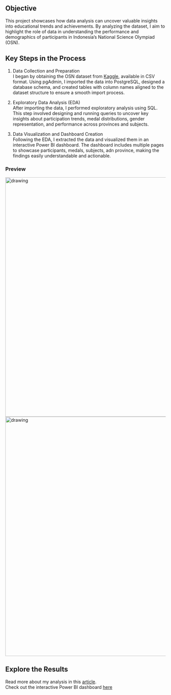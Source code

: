 ## Objective
This project showcases how data analysis can uncover valuable insights into educational trends and achievements. By analyzing the dataset, I aim to highlight the role of data in understanding the performance and demographics of participants in Indonesia’s National Science Olympiad (OSN).

## Key Steps in the Process
1. Data Collection and Preparation\
I began by obtaining the OSN dataset from [Kaggle](https://www.kaggle.com/datasets/anakpindahan/indonesia-national-science-olympiad-osn), available in CSV format. Using pgAdmin, I imported the data into PostgreSQL, designed a database schema, and created tables with column names aligned to the dataset structure to ensure a smooth import process.

2. Exploratory Data Analysis (EDA)\
After importing the data, I performed exploratory analysis using SQL. This step involved designing and running queries to uncover key insights about participation trends, medal distributions, gender representation, and performance across provinces and subjects.

3. Data Visualization and Dashboard Creation\
Following the EDA, I extracted the data and visualized them in an interactive Power BI dashboard. The dashboard includes multiple pages to showcase participants, medals, subjects, adn province, making the findings easily understandable and actionable.

### Preview 
<img src=https://github.com/user-attachments/assets/a293902d-ee9b-46e3-9fc4-0b21ddd8839c alt="drawing" width="750"/>
<img src=https://github.com/user-attachments/assets/e916d0cc-afdd-413a-becc-75083a3e097e alt="drawing" width="750"/>



## Explore the Results
Read more about my analysis in this [article](https://medium.com/p/dc9ca66c2880/edit).\
Check out the interactive Power BI dashboard [here](https://app.powerbi.com/view?r=eyJrIjoiMzUxMzhjZTUtNzk3NS00ODhlLTgxMTUtYTdhZDFhNWRjYzkwIiwidCI6IjQ0ZTgzNWFmLWYwNWUtNGY3ZS1iNDdjLTcxOGZjMTg1NDgxYyIsImMiOjEwfQ%3D%3D)

